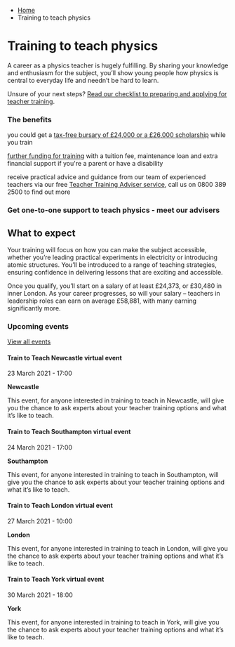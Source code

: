 *   [Home](/)
*   Training to teach physics

Training to teach physics
=========================

A career as a physics teacher is hugely fulfilling. By sharing your knowledge and enthusiasm for the subject, you’ll show young people how physics is central to everyday life and needn’t be hard to learn.

Unsure of your next steps? [Read our checklist to preparing and applying for teacher training](https://getintoteaching.education.gov.uk/lp/email-prepare).

### The benefits

you could get a [tax-free bursary of £24,000 or a £26,000 scholarship](/node/2334) while you train

[further funding for training](/node/2334) with a tuition fee, maintenance loan and extra financial support if you're a parent or have a disability 

receive practical advice and guidance from our team of experienced teachers via our free [Teacher Training Adviser service](https://getintoteaching.education.gov.uk/lp/email-tta), call us on 0800 389 2500 to find out more

### Get one-to-one support to teach physics - meet our advisers

What to expect  
----------------

Your training will focus on how you can make the subject accessible, whether you’re leading practical experiments in electricity or introducing atomic structures. You’ll be introduced to a range of teaching strategies, ensuring confidence in delivering lessons that are exciting and accessible. 

Once you qualify, you’ll start on a salary of at least £24,373, or £30,480 in inner London. As your career progresses, so will your salary – teachers in leadership roles can earn on average £58,881, with many earning significantly more.

### Upcoming events

[View all events](/teaching-events)

[](/teaching-events/train-to-teach-events/train-to-teach-newcastle-virtual-event-230321)

#### Train to Teach Newcastle virtual event

23 March 2021 - 17:00

**Newcastle**

This event, for anyone interested in training to teach in Newcastle, will give you the chance to ask experts about your teacher training options and what it’s like to teach.

[](/teaching-events/train-to-teach-events/train-to-teach-southampton-virtual-event-240321)

#### Train to Teach Southampton virtual event

24 March 2021 - 17:00

**Southampton**

This event, for anyone interested in training to teach in Southampton, will give you the chance to ask experts about your teacher training options and what it’s like to teach.

[](/teaching-events/train-to-teach-events/train-to-teach-london-virtual-event-270321)

#### Train to Teach London virtual event

27 March 2021 - 10:00

**London**

This event, for anyone interested in training to teach in London, will give you the chance to ask experts about your teacher training options and what it’s like to teach.

[](/teaching-events/train-to-teach-events/train-to-teach-york-virtual-event-300321)

#### Train to Teach York virtual event

30 March 2021 - 18:00

**York**

This event, for anyone interested in training to teach in York, will give you the chance to ask experts about your teacher training options and what it’s like to teach.